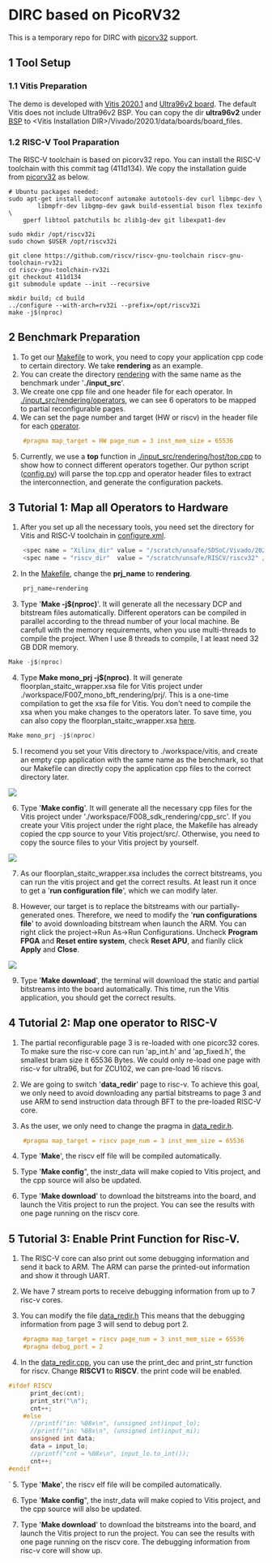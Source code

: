 # DIRC based on PicoRV32
This is a temporary repo for DIRC with [picorv32](https://github.com/cliffordwolf/picorv32) support.


## 1 Tool Setup

### 1.1 Vitis Preparation
The demo is developed with [Vitis 2020.1](https://www.xilinx.com/support/download/index.html/content/xilinx/en/downloadNav/vivado-design-tools/2020-1.html) 
and [Ultra96v2 board](https://www.96boards.org/product/ultra96/).
The default Vitis does not include Ultra96v2 BSP. You can copy the dir **ultra96v2**
under [BSP](./BSP) to \<Vitis Installation DIR\>/Vivado/2020.1/data/boards/board_files.

### 1.2 RISC-V Tool Praparation

The RISC-V toolchain is based on picorv32 repo. You can install the RISC-V toolchain with 
this commit tag (411d134).
We copy the installation guide from [picorv32](https://github.com/cliffordwolf/picorv32) 
as below.

    # Ubuntu packages needed:
    sudo apt-get install autoconf automake autotools-dev curl libmpc-dev \
            libmpfr-dev libgmp-dev gawk build-essential bison flex texinfo \
	    gperf libtool patchutils bc zlib1g-dev git libexpat1-dev

    sudo mkdir /opt/riscv32i
    sudo chown $USER /opt/riscv32i

    git clone https://github.com/riscv/riscv-gnu-toolchain riscv-gnu-toolchain-rv32i
    cd riscv-gnu-toolchain-rv32i
    git checkout 411d134
    git submodule update --init --recursive

    mkdir build; cd build
    ../configure --with-arch=rv32i --prefix=/opt/riscv32i
    make -j$(nproc)


## 2 Benchmark Preparation
1. To get our [Makefile](./Makefile) to work, you need to copy your application cpp
code to certain directory. We take 
**rendering** as an example.
2. You can create the directory [rendering](./input_src) with the same 
name as the benchmark under '**./input_src**'.
3. We create one cpp file and one header file for each operator. In 
[./input_src/rendering/operators](./input_src/rendering/operators), we
can see 6 operators to be mapped to partial reconfigurable pages.
4. We can set the page number and target (HW or riscv) in the header file
for each [operator](input_src/rendering/operators/data_redir_m.h).

```c
    #pragma map_target = HW page_num = 3 inst_mem_size = 65536
```

5. Currently, we use a **top** function in [./input_src/rendering/host/top.cpp](./input_src/rendering/host/top.cpp)
to show how to connect different operators together. Our python script 
([config.py](./pr_flow/config.py)) will
parse the top.cpp and operator header files to extract the interconnection,
and generate the configuration packets.
 


## 3 Tutorial 1: Map all Operators to Hardware
1. After you set up all the necessary tools, you need set the directory 
for Vitis and RISC-V toolchain in [configure.xml](./common/configure/configure.xml).
```c
    <spec name = "Xilinx_dir" value = "/scratch/unsafe/SDSoC/Vivado/2020.1/settings64.sh" />
    <spec name = "riscv_dir"  value = "/scratch/unsafe/RISCV/riscv32" />
```

2. In the [Makefile](./Makefile), change the **prj_name** to **rendering**.
```c
    prj_name=rendering
```

3. Type '**Make -j$(nproc)**'. It will generate all the necessary DCP and 
bitstream files automatically. Different operators can be compiled in 
parallel according to the thread number of your local machine. Be carefull
with the memory requirements, when you use multi-threads to compile the 
project. When I use 8 threads to compile, I at least need 32 GB DDR 
memory.
```c
Make -j$(nproc)
```

4. Type **Make mono_prj -j$(nproc)**. It will generate floorplan_staitc_wrapper.xsa
file for Vitis project under ./workspace/F007_mono_bft_rendering/prj/.
This is a one-time compilation to get the xsa file for Vitis. You don't 
need to compile the xsa when you make changes to the operators later.
To save time, you can also copy the floorplan_staitc_wrapper.xsa [here](./BSP).
```c
Make mono_prj -j$(nproc)
```

5. I recomend you set your Vitis directory to ./workspace/vitis, and create
an empty cpp application with the same name as the benchmark, so that our Makefile
can directly copy the application cpp files to the correct directory later.

![](images/empty_cpp.png)

6. Type '**Make config**'. It will generate all the necessary cpp files
for the Vitis project under './workspace/F008_sdk_rendering/cpp_src'.
If you create your Vitis project under the right place, the Makefile
has already copied the cpp source to your Vitis project/src/.
Otherwise, you need to copy the source files to your Vitis project by yourself.

![](images/vitis_src.png)

7. As our floorplan_staitc_wrapper.xsa includes the correct bitstreams, you can
run the vitis project and get the correct results. At least run it once 
to get a '**run configuration file**', which we can modify later.

8. However, our target is to replace the bitstreams with our partially-generated ones. Therefore, 
we need to modify the '**run configurations file**' to avoid downloading bitstream
when launch the ARM. You can right click the project->Run As->Run Configurations.
Uncheck **Program FPGA** and **Reset entire system**, check **Reset APU**, 
and fianlly click **Apply** and **Close**. 

![](images/configuration.png)

9. Type '**Make download**', the terminal will download the static and 
partial bitstreams into the board automatically. This time, run the 
Vitis application, you should get the correct results.



## 4 Tutorial 2: Map one operator to RISC-V
1. The partial reconfigurable page 3 is re-loaded with one picorc32 cores.
To make sure the risc-v core can run 'ap_int.h' and 'ap_fixed.h', the 
smallest bram size it 65536 Bytes. We could only re-load one page with
risc-v for ultra96, but for ZCU102, we can pre-load 16 riscvs.

2. We are going to switch '**data_redir**' page to risc-v. To achieve
this goal, we only need to avoid downloading any partial bitstreams to
page 3 and use ARM to send instruction data through BFT to the pre-loaded
RISC-V core. 

3. As the user, we only need to change the pragma in [data_redir.h](./input_src/rendering/operators/data_redir_m.h).
```c
    #pragma map_target = riscv page_num = 3 inst_mem_size = 65536
```
4. Type '**Make**', the riscv elf file will be compiled automatically.

5. Type '**Make config**", the instr_data will make copied to Vitis project,
and the cpp source will also be updated.

6. Type '**Make download**' to download the bitstreams into the board,
and launch the Vitis project to run the project. You can see the results
with one page running on the riscv core.

## 5 Tutorial 3: Enable Print Function for Risc-V.

1. The RISC-V core can also print out some debugging information and send
it back to ARM. The ARM can parse the printed-out information and show 
it through UART.

2. We have 7 stream ports to receive debugging information from up to 7
risc-v cores.

3. You can modify the file [data_redir.h](./input_src/rendering/operators/data_redir_m.h) 
This means that the debugging information from page 3 will send to 
debug port 2.
```c
    #pragma map_target = riscv page_num = 3 inst_mem_size = 65536
    #pragma debug_port = 2
```

4. In the [data_redir.cpp](./input_src/rendering/operators/data_redir_m.cpp),
you can use the print_dec and print_str function for riscv.
Change **RISCV1** to **RISCV**. the print code will be enabled.

```c
#ifdef RISCV
      print_dec(cnt);
      print_str("\n");
      cnt++;
    #else
      //printf("in: %08x\n", (unsigned int)input_lo);
      //printf("in: %08x\n", (unsigned int)input_mi);
      unsigned int data;
      data = input_lo;
      //printf("cnt = %08x\n", input_lo.to_int());
      cnt++;
#endif
```
`
5. Type '**Make**', the riscv elf file will be compiled automatically.

6. Type '**Make config**", the instr_data will make copied to Vitis project,
and the cpp source will also be updated.

7. Type '**Make download**' to download the bitstreams into the board,
and launch the Vitis project to run the project. You can see the results
with one page running on the riscv core. The debugging information from 
risc-v core will show up.

































 


 

















